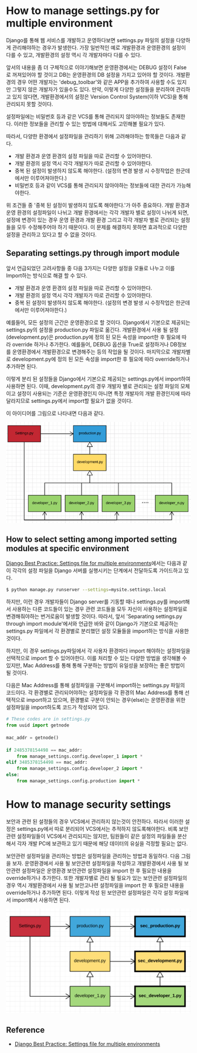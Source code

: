 # How to manage settings.py for multiple environment

Django를 통해 웹 서비스를 개발하고 운영하다보면 settings.py 파일의 설정을 다양하게 관리해야하는 경우가 발생한다. 가장 일반적인 예로 개발환경과 운영환경의 설정이 다를 수 있고, 개발환경의 설정 역시 각 개발자마다 다를 수 있다. 

앞서의 내용을 좀 더 구체적으로 이야기해보면 운영환경에서는 DEBUG 설정이 False로 꺼져있어야 할 것이고 DB는 운영환경의 DB 설정을 가지고 있어야 할 것이다. 개발환경의 경우 어떤 개발자는 'debug_toolbar'와 같은 APP을 추가하여 사용할 수도 있지만 그렇지 않은 개발자가 있을수도 있다. 
만약, 이렇게 다양한 설정들을 분리하여 관리하고 있지 않다면, 개발환경에서의 설정은 Version Control System(이하 VCS)을 통해 관리되지 못할 것이다.

설정파일에는 비밀번호 등과 같은 VCS를 통해 관리되지 않아야하는 정보들도 존재한다. 이러한 정보들을 관리할 수 있는 방법에 대해서도 고민해볼 필요가 있다.

따라서, 다양한 환경에서 설정파일을 관리하기 위해 고려해야하는 항목들은 다음과 같다. 

* 개발 환경과 운영 환경의 설정 파일을 따로 관리할 수 있어야한다. 
* 개발 환경의 설정 역시 각각 개발자가 따로 관리할 수 있어야한다. 
* 중복 된 설정이 발생하지 않도록 해야한다. (설정의 변경 발생 시 수정작업은 한군데에서만 이루어져야한다.)
* 비밀번호 등과 같이 VCS를 통해 관리되지 않아야하는 정보들에 대한 관리가 가능해야한다.   

위 조건들 중 '중복 된 설정이 발생하지 않도록 해야한다.'가 아주 중요하다. 
개발 환경과 운영 환경의 설정파일이 나뉘고 개발 환경에서는 각각 개발자 별로 설정이 나뉘게 되면, 설정에 변경이 있는 경우 운영 환경과 개발 환경 그리고 각각 개발자 별로 관리되는 설정들을 모두 수정해주어야 하기 때문이다. 
이 문제를 해결하지 못하면 효과적으로 다양한 설정을 관리하고 있다고 할 수 없을 것이다. 

## Separating settings.py through import module

앞서 언급되었던 고려사항들 중 다음 3가지는 다양한 설정을 모듈로 나누고 이를 Import하는 방식으로 해결 할 수 있다. 

* 개발 환경과 운영 환경의 설정 파일을 따로 관리할 수 있어야한다. 
* 개발 환경의 설정 역시 각각 개발자가 따로 관리할 수 있어야한다. 
* 중복 된 설정이 발생하지 않도록 해야한다. (설정의 변경 발생 시 수정작업은 한군데에서만 이루어져야한다.)

예를들어, 모든 설정의 근간은 운영환경으로 할 것이다. Django에서 기본으로 제공되는 settings.py의 설정을 production.py 파일로 옮긴다. 
개발환경에서 사용 될 설정(development.py)은 production.py에 정의 된 모든 속성을 import한 후 필요에 따라 override 하거나 추가한다. 예를들어, DEBUG 옵션을 True로 설정하거나 DB정보를 운영환경에서 개발환경으로 변경해주는 등의 작업을 될 것이다. 
마지막으로 개발자별로 development.py에 정의 된 모든 속성을 import한 후 필요에 따라 override하거나 추가하면 된다. 

이렇게 분리 된 설정들을 Django에서 기본으로 제공되는 settings.py에서 import하여 사용하면 된다.
이때, development.py의 경우 개발자 별로 관리되는 설정 파일의 모체이고 설정이 사용되는 기준은 운영환경인지 아니면 특정 개발자의 개발 환경인지에 따라 달라지므로 settings.py에서 import할 필요가 없을 것이다. 

이 아이디어를 그림으로 나타내면 다음과 같다.

![pic. managing settings structure](managing_sttings_structure.png)

## How to select setting among imported setting modules at specific environment

[Django Best Practice: Settings file for multiple environments](https://medium.com/@ayarshabeer/django-best-practice-settings-file-for-multiple-environments-6d71c6966ee2)에서는 다음과 같이 각각의 설정 파일을 Django 서버를 실행시키는 단계에서 전달하도록 가이드하고 있다. 

```sh
$ python manage.py runserver --settings=mysite.settings.local
```

하지만, 이런 경우 개발자들이 Django server를 기동할 때나 settings.py를 import해서 사용하는 다른 코드들이 있는 경우 관련 코드들을 모두 자신이 사용하는 설정파일로 변경해줘야하는 번거로움이 발생할 것이다. 
따라서, 앞서 'Separating settings.py through import module'에서와 언급한 바와 같이 Django가 기본으로 제공하는 settings.py 파일에서 각 환경별로 분리했던 설정 모듈들을 import하는 방식을 사용한 것이다. 

하지만, 이 경우 settings.py파일에서 각 사용자 환경마다 import 해야하는 설정파일을 선택적으로 import 할 수 있어야한다.
이를 처리할 수 있는 다양한 방법을 생각해볼 수 있지만, Mac Address를 통해 통해 구분하는 방법이 유일성을 보장하는 좋은 방법이 될 것이다.

다음은 Mac Address를 통해 설정파일을 구분해서 import하는 settings.py 파일의 코드이다. 
각 환경별로 관리되어야하는 설정파일을 각 환경의 Mac Address를 통해 선택적으로 import하고 있으며, 환경별로 구분이 안되는 경우(else)는 운영환경을 위한 설정파일을 import하도록 코드가 작성되어 있다.

```python
# These codes are in settings.py
from uuid import getnode

mac_addr = getnode()

if 2485378154498 == mac_addr:
    from manage_settings.config.developer_1 import *
elif 3485378154498 == mac_addr:
    from manage_settings.config.developer_2 import *
else:
    from manage_settings.config.production import *
```

# How to manage security settings

보안과 관련 된 설정들의 경우 VCS에서 관리하지 않는것이 안전하다. 따라서 이러한 설정은 settings.py에서 따로 분리되어 VCS에서는 추적하지 않도록해야한다. 
비록 보안 관련 설정파일들이 VCS에서 관리되지는 않지만, 팀원들이 같은 설정의 파일들을 분산해서 각자 개발 PC에 보관하고 있기 때문에 해당 데이터의 유실을 걱정할 필요는 없다. 

보안관련 설정파일을 관리하는 방법은 설정파일을 관리하는 방법과 동일하다. 다음 그림을 보자.
운영환경에서 사용 될 보안관련 설정파일을 작성하고 개발환경에서 사용 될 보안관련 설정파일은 운영환경 보안관련 설정파일을 import 한 후 필요한 내용을 override하거나 추가한다. 또한 개발자별로 관리 될 필요가 있는 보안관련 설정파일의 경우 역시 개발환경에서 사용 될 보안고나련 설정파일을 import 한 후 필요한 내용을 override하거나 추가하면 된다. 
이렇게 작성 된 보안관련 설정파일은 각각 설정 파일에서 import해서 사용하면 된다.

![pic managing_sec_settings](managing_sec_settings.png)

## Reference

* [Django Best Practice: Settings file for multiple environments](https://medium.com/@ayarshabeer/django-best-practice-settings-file-for-multiple-environments-6d71c6966ee2)